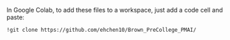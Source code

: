 In Google Colab, to add these files to a workspace, just add a code cell and paste:
```
!git clone https://github.com/ehchen10/Brown_PreCollege_PMAI/
```

